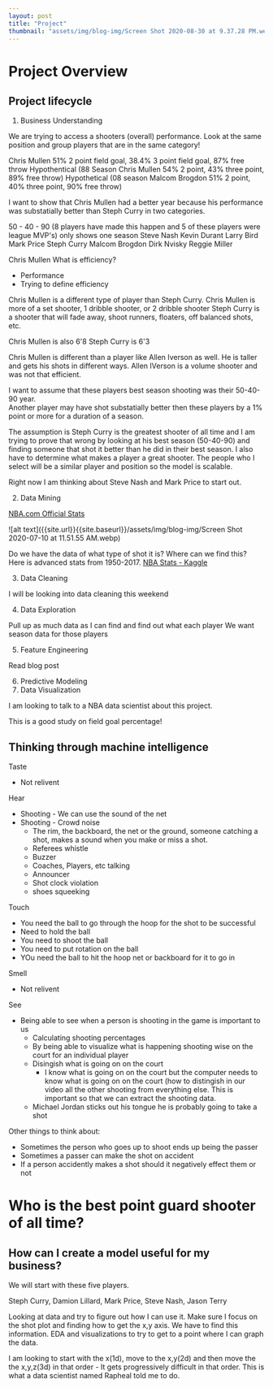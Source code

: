 ```yaml
---
layout: post
title: "Project"
thumbnail: "assets/img/blog-img/Screen Shot 2020-08-30 at 9.37.28 PM.webp"
---
```


# Project Overview 

## Project lifecycle 

1. Business Understanding

We are trying to access a shooters (overall) performance.  Look at the same position and group players that are in the same category! 

Chris Mullen
51% 2 point field goal, 38.4% 3 point field goal, 87% free throw
Hypothentical (88 Season Chris Mullen 54% 2 point, 43% three point, 89% free throw) 
Hypothetical  (08 season Malcom Brogdon 51% 2 point, 40% three point, 90% free throw)

I want to show that Chris Mullen had a better year because his performance was substatially better than Steph Curry in two categories. 

50 - 40 - 90 (8 players have made this happen and 5 of these players were league MVP's) only shows one season
Steve Nash 
Kevin Durant 
Larry Bird 
Mark Price 
Steph Curry 
Malcom Brogdon 
Dirk Nvisky 
Reggie Miller

Chris Mullen
What is efficiency?
- Performance 
- Trying to define efficiency

Chris Mullen is a different type of player than Steph Curry.
Chris Mullen is more of a set shooter, 1 dribble shooter, or 2 dribble shooter 
Steph Curry is a shooter that will fade away, shoot runners, floaters, off balanced shots, etc. 

Chris Mullen is also 6'8
Steph Curry is 6'3

Chris Mullen is different than a player like Allen Iverson as well. 
He is taller and gets his shots in different ways. 
Allen IVerson is a volume shooter and was not that efficient.  

I want to assume that these players best season shooting was their 50-40-90 year.  
Another player may have shot substatially better then these players by a 1% point or more for a duration of a season. 

The assumption is Steph Curry is the greatest shooter of all time and I am trying to prove that wrong by looking at his best season (50-40-90) and finding someone that shot it better than he did in their best season.  I also have to determine what makes a player a great shooter.  The people who I select will be a similar player and position so the model is scalable.

Right now I am thinking about Steve Nash and Mark Price to start out. 


2. Data Mining 

[NBA.com Official Stats](https://stats.nba.com/events/?flag=3&CFID=33&CFPARAMS=2019-20&PlayerID=201939&ContextMeasure=FGA&Season=2019-20&section=player&sct=hex)

![alt text]({{site.url}}{{site.baseurl}}/assets/img/blog-img/Screen Shot 2020-07-10 at 11.51.55 AM.webp)

Do we have the data of what type of shot it is?  Where can we find this?
Here is advanced stats from 1950-2017. 
[NBA Stats - Kaggle](https://www.kaggle.com/drgilermo/nba-players-stats?select=Seasons_Stats.csv)

3. Data Cleaning 

I will be looking into data cleaning this weekend

4. Data Exploration

Pull up as much data as I can find and find out what each player 
We want season data for those players 

5. Feature Engineering 

Read blog post

6. Predictive Modeling 
7. Data Visualization 

I am looking to talk to a NBA data scientist about this project.

This is a good study on field goal percentage!

## Thinking through machine intelligence

Taste
- Not relivent 

Hear
- Shooting - We can use the sound of the net 
- Shooting - Crowd noise 
  - The rim, the backboard, the net or the ground, someone catching a shot, makes a sound when you make or miss a shot.
  - Referees whistle 
  - Buzzer 
  - Coaches, Players, etc talking 
  - Announcer 
  - Shot clock violation 
  - shoes squeeking 

Touch 
- You need the ball to go through the hoop for the shot to be successful
 - Need to hold the ball 
 - You need to shoot the ball 
 - You need to put rotation on the ball 
 - YOu need the ball to hit the hoop net or backboard for it to go in 
 
Smell 
- Not relivent  

See
- Being able to see when a person is shooting in the game is important to us
  - Calculating shooting percentages 
  - By being able to visualize what is happening shooting wise on the court for an individual player 
  - Disingish what is going on on the court
    - I know what is going on on the court but the computer needs to know what is going on on the court (how to distingish in our video all the other shooting from everything else.  This is important so that we can extract the shooting data. 
  - Michael Jordan sticks out his tongue he is probably going to take a shot

Other things to think about:
- Sometimes the person who goes up to shoot ends up being the passer
- Sometimes a passer can make the shot on accident
- If a person accidently makes a shot should it negatively effect them or not

# Who is the best point guard shooter of all time?
## How can I create a model useful for my business?

We will start with these five players.

Steph Curry, Damion Lillard, Mark Price, Steve Nash, Jason Terry

Looking at data and try to figure out how I can use it.  Make sure I focus on the shot plot and finding how to get the x,y axis.  We have to find this information. 
EDA and visualizations to try to get to a point where I can graph the data.  

I am looking to start with the x(1d), move to the x,y(2d) and then move the the x,y,z(3d) in that order - It gets progressively difficult in that order.  This is what a data scientist named Rapheal told me to do.  

